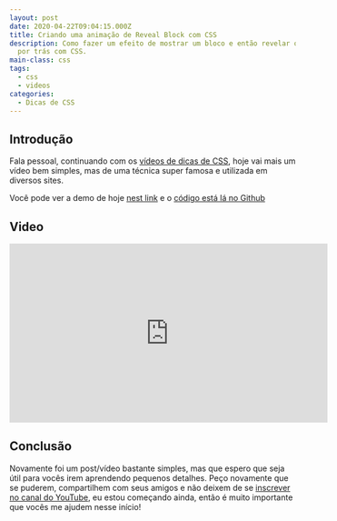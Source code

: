 ```yaml
---
layout: post
date: 2020-04-22T09:04:15.000Z
title: Criando uma animação de Reveal Block com CSS
description: Como fazer um efeito de mostrar um bloco e então revelar o conteúdo
  por trás com CSS.
main-class: css
tags:
  - css
  - videos
categories:
  - Dicas de CSS
---
```


## Introdução

Fala pessoal, continuando com os [vídeos de dicas de CSS](https://willianjusten.com.br/series/#dicas-de-css), hoje vai mais um vídeo bem simples, mas de uma técnica super famosa e utilizada em diversos sites.

Você pode ver a demo de hoje [nest link](https://labs.willianjusten.com.br/reveal-effect/) e o [código está lá no Github](https://github.com/willianjusten/labs/blob/gh-pages/reveal-effect/index.html)

## Video

<iframe width="560" height="315" src="https://www.youtube.com/embed/roy7z45lCes" frameborder="0" allow="accelerometer; autoplay; encrypted-media; gyroscope; picture-in-picture" allowfullscreen></iframe>

## Conclusão

Novamente foi um post/vídeo bastante simples, mas que espero que seja útil para vocês irem aprendendo pequenos detalhes. Peço novamente que se puderem, compartilhem com seus amigos e não deixem de se [inscrever no canal do YouTube](https://www.youtube.com/WillianJustenCursos?sub_confirmation=1), eu estou começando ainda, então é muito importante que vocês me ajudem nesse início!
